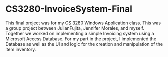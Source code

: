 # CS3280-InvoiceSystem-Final
This final project was for my CS 3280 Windows Application class. This was a group project between JulianFujita, Jennifer Morales, and myself. Together we worked on implementing a simple Invoicing system using a Microsoft Access Database. For my part in the project, I implemented the Database as well as the UI and logic for the creation and manipulation of the item inventory.
